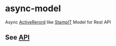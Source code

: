 # async-model
Async [ActiveRerord](https://bfanger.nl/angular-activerecord/api/#!/api/ActiveRecord) like [StampIT](https://github.com/stampit-org/stampit) Model for Rest API

## See [API](https://rawcdn.githack.com/twhtanghk/async-model/master/docs/index.html)
